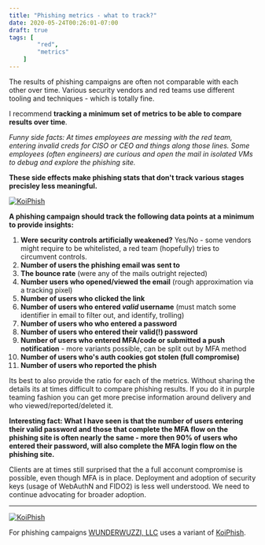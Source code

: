 ```yaml
---
title: "Phishing metrics - what to track?"
date: 2020-05-24T00:26:01-07:00
draft: true
tags: [
        "red",
        "metrics"
    ]
---
```


The results of phishing campaigns are often not comparable with each other over time. Various security vendors and red teams use different tooling and techniques - which is totally fine. 

I recommend **tracking a minimum set of metrics to be able to compare results over time**.

*Funny side facts: At times employees are messing with the red team, entering invalid creds for CISO or CEO and things along those lines. Some employees (often engineers) are curious and open the mail in isolated VMs to debug and explore the phishing site.* 

**These side effects make phishing stats that don't track various stages precisley less meaningful.**

[![KoiPhish](/blog/images/2020/koiphish-logo.png)](/blog/images/2020/koiphish-logo.png)

**A phishing campaign should track the following data points at a minimum to provide insights:**

1. **Were security controls artificially weakened?** Yes/No - some vendors might require to be whitelisted, a red team (hopefully) tries to circumvent controls.
1. **Number of users the phishing email was sent to**
1. **The bounce rate** (were any of the mails outright rejected)
1. **Number users who opened/viewed the email** (rough approximation via a tracking pixel)
2. **Number of users who clicked the link**
3. **Number of users who entered *valid* username** (must match some identifier in email to filter out, and identify, trolling)
4. **Number of users who who entered a password**
5. **Number of users who entered their valid(!) password**
6. **Number of users who entered MFA/code or submitted a push notification** - more variants possible, can be split out by MFA method
7. **Number of users who's auth cookies got stolen (full compromise)**
8. **Number of users who reported the phish**

Its best to also provide the ratio for each of the metrics. Without sharing the details its at times difficult to compare phishing results. If you do it in purple teaming fashion you can get more precise information around delivery and who viewed/reported/deleted it.

**Interesting fact: What I have seen is that the number of users entering their valid password and those that complete the MFA flow on the phishing site is often nearly the same - more then 90% of users who entered their password, will also complete the MFA login flow on the phishing site.**

Clients are at times still surprised that the a full acconunt compromise is possible, even though MFA is in place. Deployment and adoption of security keys (usage of WebAuthN and FIDO2) is less well understood. We need to continue advocating for broader adoption.

---

[![KoiPhish](/blog/images/2020/koiphish.png)](/blog/images/2020/koiphish.png)

For phishing campaigns [WUNDERWUZZI, LLC](https://www.wunderwuzz.net) uses a variant of [KoiPhish](https://github.com/wunderwuzzi23/KoiPhish).